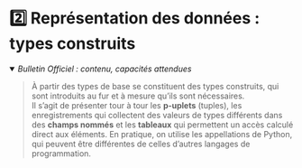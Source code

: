 # 2️⃣ Représentation des données : types construits
<details open>
    <summary><i>Bulletin Officiel : contenu, capacités attendues</i></summary>

> À partir des types de base se constituent des types construits, qui sont introduits au fur et à mesure qu’ils sont nécessaires.  
> Il s’agit de présenter tour à tour les **p-uplets** (tuples), les enregistrements qui collectent des valeurs de types différents dans des **champs nommés** et les **tableaux** qui permettent un accès calculé direct aux éléments. En pratique, on utilise les appellations de Python, qui peuvent être différentes de celles d’autres langages de programmation.
</details>
